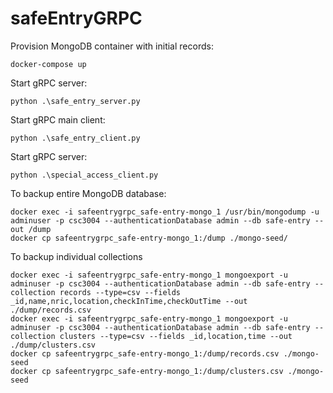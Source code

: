 # safeEntryGRPC

Provision MongoDB container with initial records:

```
docker-compose up
```

Start gRPC server:

```
python .\safe_entry_server.py
```

Start gRPC main client:

```
python .\safe_entry_client.py
```

Start gRPC server:

```
python .\special_access_client.py
```

To backup entire MongoDB database:

```
docker exec -i safeentrygrpc_safe-entry-mongo_1 /usr/bin/mongodump -u adminuser -p csc3004 --authenticationDatabase admin --db safe-entry --out /dump
docker cp safeentrygrpc_safe-entry-mongo_1:/dump ./mongo-seed/
```

To backup individual collections

```
docker exec -i safeentrygrpc_safe-entry-mongo_1 mongoexport -u adminuser -p csc3004 --authenticationDatabase admin --db safe-entry --collection records --type=csv --fields _id,name,nric,location,checkInTime,checkOutTime --out ./dump/records.csv
docker exec -i safeentrygrpc_safe-entry-mongo_1 mongoexport -u adminuser -p csc3004 --authenticationDatabase admin --db safe-entry --collection clusters --type=csv --fields _id,location,time --out ./dump/clusters.csv
docker cp safeentrygrpc_safe-entry-mongo_1:/dump/records.csv ./mongo-seed
docker cp safeentrygrpc_safe-entry-mongo_1:/dump/clusters.csv ./mongo-seed
```

